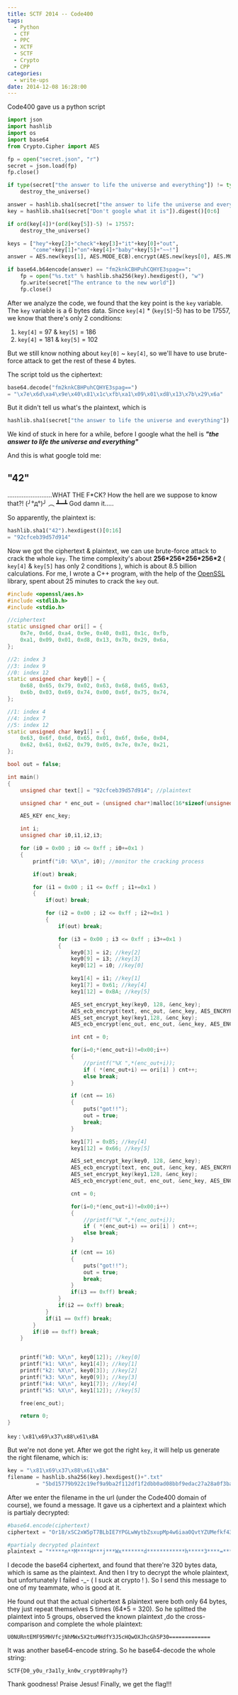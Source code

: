 ```yaml
---
title: SCTF 2014 -- Code400
tags:
  - Python
  - CTF
  - PPC
  - XCTF
  - SCTF
  - Crypto
  - CPP
categories:
  - write-ups
date: 2014-12-08 16:28:00
---
```

Code400 gave us a python script
<!-- more -->

``` python code400.py
import json
import hashlib
import os
import base64
from Crypto.Cipher import AES

fp = open("secret.json", "r")
secret = json.load(fp)
fp.close()

if type(secret["the answer to life the universe and everything"]) != type(u"77"):
    destroy_the_universe()

answer = hashlib.sha1(secret["the answer to life the universe and everything"]).hexdigest()[0:16]
key = hashlib.sha1(secret["Don't google what it is"]).digest()[0:6]

if ord(key[4])*(ord(key[5])-5) != 17557:
    destroy_the_universe()

keys = ["hey"+key[2]+"check"+key[3]+"it"+key[0]+"out", 
        "come"+key[1]+"on"+key[4]+"baby"+key[5]+"~~!"]
answer = AES.new(keys[1], AES.MODE_ECB).encrypt(AES.new(keys[0], AES.MODE_ECB).encrypt(answer))

if base64.b64encode(answer) == "fm2knkCBHPuhCQHYE3spag==":
    fp = open("%s.txt" % hashlib.sha256(key).hexdigest(), "w")
    fp.write(secret["The entrance to the new world"])
    fp.close()
```

After we analyze the code, we found that the key point is the `key` variable. 
The `key` variable is a 6 bytes data. Since `key[4]` * (`key[5]`-5) has to be 17557, we know that there's only 2 conditions: 
1. `key[4]` = 97 & `key[5]` = 186
2. `key[4]` = 181 & `key[5]` = 102
 
But we still know nothing about `key[0]` ~ `key[4]`, so we'll have to use brute-force attack to get the rest of these 4 bytes.

The script told us the ciphertext: 
``` python 
base64.decode("fm2knkCBHPuhCQHYE3spag==")
= "\x7e\x6d\xa4\x9e\x40\x81\x1c\xfb\xa1\x09\x01\xd8\x13\x7b\x29\x6a"

```
But it didn't tell us what's the plaintext, which is 
``` python
hashlib.sha1(secret["the answer to life the universe and everything"]).hexdigest()[0:16]

```
We kind of stuck in here for a while, before I google what the hell is ***"the answer to life the universe and everything"***

And this is what google told me:
## "42"




.........................WHAT THE F*CK?
How the hell are we suppose to know that?!  (╯°д°)╯ ︵ ┻━┻
God damn it.....

So apparently, the plaintext is: 
``` python 
hashlib.sha1("42").hexdigest()[0:16]
= "92cfceb39d57d914"

```

Now we got the ciphertext & plaintext, we can use brute-force attack to crack the whole `key`. The time complexity's about **256\*256\*256\*256\*2** ( `key[4]` & `key[5]` has only 2 conditions ), which is about 8.5 billion calculations. For me, I wrote a C++ program, with the help of the [OpenSSL](https://www.openssl.org/) library, spent about 25 minutes to crack the `key` out. 

``` c++
#include <openssl/aes.h>
#include <stdlib.h>
#include <stdio.h>

//ciphertext
static unsigned char ori[] = {
    0x7e, 0x6d, 0xa4, 0x9e, 0x40, 0x81, 0x1c, 0xfb,
    0xa1, 0x09, 0x01, 0xd8, 0x13, 0x7b, 0x29, 0x6a,
};

//2: index 3
//3: index 9
//0: index 12
static unsigned char key0[] = {
    0x68, 0x65, 0x79, 0x02, 0x63, 0x68, 0x65, 0x63,
    0x6b, 0x03, 0x69, 0x74, 0x00, 0x6f, 0x75, 0x74,
};

//1: index 4
//4: index 7
//5: index 12
static unsigned char key1[] = {
    0x63, 0x6f, 0x6d, 0x65, 0x01, 0x6f, 0x6e, 0x04,
    0x62, 0x61, 0x62, 0x79, 0x05, 0x7e, 0x7e, 0x21,
};

bool out = false;

int main()
{
    unsigned char text[] = "92cfceb39d57d914"; //plaintext

    unsigned char * enc_out = (unsigned char*)malloc(16*sizeof(unsigned char)); 

    AES_KEY enc_key;

    int i;
    unsigned char i0,i1,i2,i3;

    for (i0 = 0x00 ; i0 <= 0xff ; i0+=0x1 )
    {
        printf("i0: %X\n", i0); //monitor the cracking process

        if(out) break;

        for (i1 = 0x00 ; i1 <= 0xff ; i1+=0x1 )
        {
            if(out) break;

            for (i2 = 0x00 ; i2 <= 0xff ; i2+=0x1 )
            {
                if(out) break;

                for (i3 = 0x00 ; i3 <= 0xff ; i3+=0x1 )
                {
                    key0[3] = i2; //key[2]
                    key0[9] = i3; //key[3]
                    key0[12] = i0; //key[0]

                    key1[4] = i1; //key[1]
                    key1[7] = 0x61; //key[4]
                    key1[12] = 0xBA; //key[5]

                    AES_set_encrypt_key(key0, 128, &enc_key);
                    AES_ecb_encrypt(text, enc_out, &enc_key, AES_ENCRYPT);  
                    AES_set_encrypt_key(key1,128, &enc_key);
                    AES_ecb_encrypt(enc_out, enc_out, &enc_key, AES_ENCRYPT);  

                    int cnt = 0;

                    for(i=0;*(enc_out+i)!=0x00;i++)
                    {
                        //printf("%X ",*(enc_out+i));
                        if ( *(enc_out+i) == ori[i] ) cnt++;
                        else break;
                    }

                    if (cnt == 16)
                    {
                        puts("got!!");
                        out = true;
                        break;
                    }

                    key1[7] = 0xB5; //key[4]
                    key1[12] = 0x66; //key[5]

                    AES_set_encrypt_key(key0, 128, &enc_key);
                    AES_ecb_encrypt(text, enc_out, &enc_key, AES_ENCRYPT);  
                    AES_set_encrypt_key(key1,128, &enc_key);
                    AES_ecb_encrypt(enc_out, enc_out, &enc_key, AES_ENCRYPT);  

                    cnt = 0;

                    for(i=0;*(enc_out+i)!=0x00;i++)
                    {
                        //printf("%X ",*(enc_out+i));
                        if ( *(enc_out+i) == ori[i] ) cnt++;
                        else break;
                    }

                    if (cnt == 16)
                    {
                        puts("got!!");
                        out = true;
                        break;
                    }
                    if(i3 == 0xff) break;
                }
                if(i2 == 0xff) break;
            }
            if(i1 == 0xff) break;
        }
        if(i0 == 0xff) break;
    }


    printf("k0: %X\n", key0[12]); //key[0]
    printf("k1: %X\n", key1[4]); //key[1]
    printf("k2: %X\n", key0[3]); //key[2]
    printf("k3: %X\n", key0[9]); //key[3]
    printf("k4: %X\n", key1[7]); //key[4]
    printf("k5: %X\n", key1[12]); //key[5]

    free(enc_out);

    return 0;
} 

```

`key` : `\x81\x69\x37\x88\x61\xBA` 

But we're not done yet. After we got the right `key`, it will help us generate the right filename, which is:

``` python
key = "\x81\x69\x37\x88\x61\xBA"
filename = hashlib.sha256(key).hexdigest()+".txt"
         = "5bd15779b922c19ef9a9ba2f112df1f2dbb0ad08bbf9edac27a28a0f3ba753f4.txt"

```
After we enter the filename in the url (under the Code400 domain of course), we found a message. It gave us a ciphertext and a plaintext which is partialy decrypted:

``` python 
#base64.encode(ciphertext)
ciphertext = "Or18/xSC2xW5pT7BLbIE7YPGLwWytbZsxupMp4w6iaa0QvtYZUMefkf43wmzR36MekHm23wgI4buIJLGk7m7gTq9fP8UgtsVuaU+wS2yBO2Dxi8FsrW2bMbqTKeMOommtEL7WGVDHn5H+N8Js0d+jHpB5tt8ICOG7iCSxpO5u4E6vXz/FILbFbmlPsEtsgTtg8YvBbK1tmzG6kynjDqJprRC+1hlQx5+R/jfCbNHfox6QebbfCAjhu4gksaTubuBOr18/xSC2xW5pT7BLbIE7YPGLwWytbZsxupMp4w6iaa0QvtYZUMefkf43wmzR36MekHm23wgI4buIJLGk7m7gTq9fP8UgtsVuaU+wS2yBO2Dxi8FsrW2bMbqTKeMOommtEL7WGVDHn5H+N8Js0d+jHpB5tt8ICOG7iCSxpO5u4E="

#partialy decrypted plaintext
plaintext = "*****n**M****H***j***Wx*******d************h*****3****=*******==******t**F**M**f***hM************3***H*w**J*********=**==*******U******E**95**V*c*N****5**t*M*****J*c*Q*****c*h5**0******==*==****NUR*******************X2*u*H**Y************G**P****=***********0*****************************f***5****OX*********=*******=****"

```
I decode the base64 ciphertext, and found that there're 320 bytes data, which is same as the plaintext. And then I try to decrypt the whole plaintext, but unfortunately I failed -_- ( I suck at crypto ! ). So I send this message to one of my teammate, who is good at it. 

He found out that the actual ciphertext & plaintext were both only 64 bytes, they just repeat themselves 5 times (64*5 = 320). So he splitted the plaintext into 5 groups, observed the known plaintext ,do the cross-comparison and complete the whole plaintext:

`U0NURntEMF95MHVfcjNhMWx5X2tuMHdfY3J5cHQwOXJhcGh5P30=============` 

It was another base64-encode string. So he base64-decode the whole string:

`SCTF{D0_y0u_r3a1ly_kn0w_crypt09raphy?}`

Thank goodness! Praise Jesus! 
Finally, we get the flag!!!
